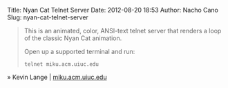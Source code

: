 Title: Nyan Cat Telnet Server
Date: 2012-08-20 18:53
Author: Nacho Cano
Slug: nyan-cat-telnet-server

> This is an animated, color, ANSI-text telnet server that renders a
> loop of the classic Nyan Cat animation.
>
> Open up a supported terminal and run:
>
> `telnet miku.acm.uiuc.edu`

» Kevin Lange | [miku.acm.uiuc.edu][]

  [miku.acm.uiuc.edu]: http://miku.acm.uiuc.edu/
    "Nyan Cat Telnet Server"
